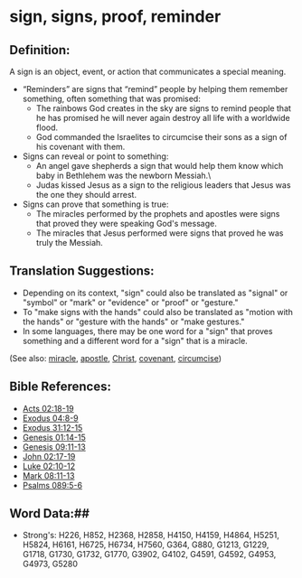 # sign, signs, proof, reminder #

## Definition: ##

A sign is an object, event, or action that communicates a special meaning.

* “Reminders” are signs that “remind” people by helping them remember something, often something that was promised:
    * The rainbows God creates in the sky are signs to remind people that he has promised he will never again destroy all life with a worldwide flood.
    * God commanded the Israelites to circumcise their sons as a sign of his covenant with them.
* Signs can reveal or point to something:
    * An angel gave shepherds a sign that would help them know which baby in Bethlehem was the newborn Messiah.\
    * Judas kissed Jesus as a sign to the religious leaders that Jesus was the one they should arrest.
* Signs can prove that something is true:
    * The miracles performed by the prophets and apostles were signs that proved they were speaking God's message.
    * The miracles that Jesus performed were signs that proved he was truly the Messiah.

## Translation Suggestions: ##

* Depending on its context, "sign" could also be translated as "signal" or "symbol" or "mark" or "evidence" or "proof" or "gesture."
* To "make signs with the hands" could also be translated as "motion with the hands" or "gesture with the hands" or "make gestures."
* In some languages, there may be one word for a "sign" that proves something and a different word for a "sign" that is a miracle.

(See also: [miracle](../kt/miracle.md), [apostle](../kt/apostle.md), [Christ](../kt/christ.md), [covenant](../kt/covenant.md), [circumcise](../kt/circumcise.md))

## Bible References: ##

* [Acts 02:18-19](rc://en/tn/help/act/02/18)
* [Exodus 04:8-9](rc://en/tn/help/exo/04/08)
* [Exodus 31:12-15](rc://en/tn/help/exo/31/12)
* [Genesis 01:14-15](rc://en/tn/help/gen/01/14)
* [Genesis 09:11-13](rc://en/tn/help/gen/09/11)
* [John 02:17-19](rc://en/tn/help/jhn/02/17)
* [Luke 02:10-12](rc://en/tn/help/luk/02/10)
* [Mark 08:11-13](rc://en/tn/help/mrk/08/11)
* [Psalms 089:5-6](rc://en/tn/help/psa/089/005)


## Word Data:##

* Strong's: H226, H852, H2368, H2858, H4150, H4159, H4864, H5251, H5824, H6161, H6725, H6734, H7560, G364, G880, G1213, G1229, G1718, G1730, G1732, G1770, G3902, G4102, G4591, G4592, G4953, G4973, G5280

